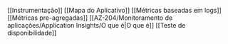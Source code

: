[[Instrumentação]]
[[Mapa do Aplicativo]]
[[Métricas baseadas em logs]]
[[Métricas pre-agregadas]]
[[AZ-204/Monitoramento de aplicações/Application Insights/O que é|O que é]]
[[Teste de disponibilidade]]
